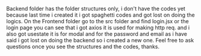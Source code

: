 Backend folder has the folder structures only, i don't have the codes yet because last time i created it i got spaghetti codes and got lost on doing the logics.
On the Frontend folder go to the src folder and find login.jsx or the login page you can see that i got axios it is used for making http req. and i also got usestate
it is for modal and for the password and email as i have said i got lost on doing the backend so i created a new one.
Feel free to ask questions once you see the structures and the codes, thanks.
